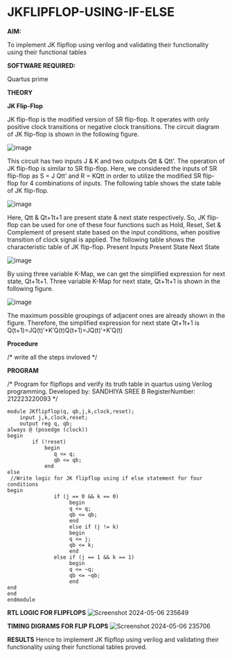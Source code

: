 # JKFLIPFLOP-USING-IF-ELSE

**AIM:** 

To implement  JK flipflop using verilog and validating their functionality using their functional tables

**SOFTWARE REQUIRED:**

Quartus prime

**THEORY**

**JK Flip-Flop**

JK flip-flop is the modified version of SR flip-flop. It operates with only positive clock transitions or negative clock transitions. The circuit diagram of JK flip-flop is shown in the following figure.

![image](https://github.com/naavaneetha/JKFLIPFLOP-USING-IF-ELSE/assets/154305477/a649c30b-232b-4558-b188-fd6c09845180)


This circuit has two inputs J & K and two outputs Qtt & Qtt’. The operation of JK flip-flop is similar to SR flip-flop. Here, we considered the inputs of SR flip-flop as S = J Qtt’ and R = KQtt in order to utilize the modified SR flip-flop for 4 combinations of inputs. The following table shows the state table of JK flip-flop.

![image](https://github.com/naavaneetha/JKFLIPFLOP-USING-IF-ELSE/assets/154305477/c4360742-e8a8-4937-b089-c46c0433f9a3)

 
Here, Qtt & Qt+1t+1 are present state & next state respectively. So, JK flip-flop can be used for one of these four functions such as Hold, Reset, Set & Complement of present state based on the input conditions, when positive transition of clock signal is applied. The following table shows the characteristic table of JK flip-flop. Present Inputs Present State Next State
 
![image](https://github.com/naavaneetha/JKFLIPFLOP-USING-IF-ELSE/assets/154305477/6c275261-a6d5-4c37-a3a7-1e88ca11c4cd)

By using three variable K-Map, we can get the simplified expression for next state, Qt+1t+1. Three variable K-Map for next state, Qt+1t+1 is shown in the following figure.
 
![image](https://github.com/naavaneetha/JKFLIPFLOP-USING-IF-ELSE/assets/154305477/5174f41b-0ce0-4329-a372-6d1943ea6673)

The maximum possible groupings of adjacent ones are already shown in the figure. Therefore, the simplified expression for next state Qt+1t+1 is Q(t+1)=JQ(t)′+K′Q(t)Q(t+1)=JQ(t)′+K′Q(t)

**Procedure**

/* write all the steps invloved */

**PROGRAM**

/* Program for flipflops and verify its truth table in quartus using Verilog programming. 
Developed by: SANDHIYA SREE B
RegisterNumber: 212223220093
*/
```
module JKflipflop(q, qb,j,k,clock,reset);
    input j,k,clock,reset;
    output reg q, qb;
always @ (posedge (clock))
begin 
        if (!reset)
            begin
               q <= q;
               qb <= qb;
            end        
else
 //Write logic for JK flipflop using if else statement for four conditions
begin
               if (j == 0 && k == 0)
                    begin
                    q <= q;
                    qb <= qb;
                    end 
	             	else if (j != k)
                    begin
                    q <= j;
                    qb <= k;
                    end
               else if (j == 1 && k == 1) 
                    begin 
                    q <= ~q; 
                    qb <= ~qb; 
                    end
end
end  
endmodule
```
**RTL LOGIC FOR FLIPFLOPS**
![Screenshot 2024-05-06 235649](https://github.com/Sandhniya/JKFLIPFLOP-USING-IF-ELSE/assets/151395890/88458550-6234-48ee-bfdf-5ac2622f932f)


**TIMING DIGRAMS FOR FLIP FLOPS**
![Screenshot 2024-05-06 235706](https://github.com/Sandhniya/JKFLIPFLOP-USING-IF-ELSE/assets/151395890/a2815f26-ed00-40aa-8ede-f3ffd47a864e)


**RESULTS**
Hence to implement  JK flipflop using verilog and validating their functionality using their functional tables proved.
